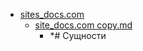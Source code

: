 - <a href = "E:\Node_projects\Node_Way\NBase\_Md\_Index\__Closer\_HPW\Part_I\content\Docs\sites_docs.com\cat.sites_docs.com\dir.sites_docs.com.md">sites_docs.com</a>
    - <a href = "E:\Node_projects\Node_Way\NBase\_Md\_Index\__Closer\_HPW\Part_I\content\Docs\sites_docs.com\site_docs.com copy.md">site_docs.com copy.md</a>
        - *# Сущности
